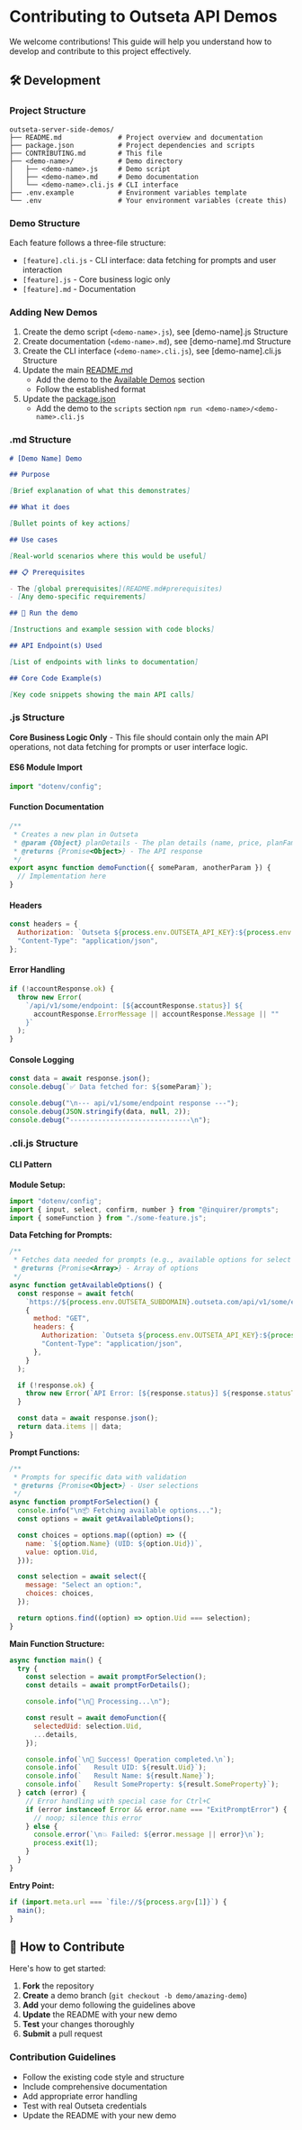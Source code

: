 # Contributing to Outseta API Demos

We welcome contributions! This guide will help you understand how to develop and contribute to this project effectively.

## 🛠️ Development

### Project Structure

```
outseta-server-side-demos/
├── README.md              # Project overview and documentation
├── package.json           # Project dependencies and scripts
├── CONTRIBUTING.md        # This file
├── <demo-name>/           # Demo directory
│   ├── <demo-name>.js     # Demo script
│   ├── <demo-name>.md     # Demo documentation
│   └── <demo-name>.cli.js # CLI interface
├── .env.example           # Environment variables template
└── .env                   # Your environment variables (create this)
```

### Demo Structure

Each feature follows a three-file structure:

- `[feature].cli.js` - CLI interface: data fetching for prompts and user interaction
- `[feature].js` - Core business logic only
- `[feature].md` - Documentation

### Adding New Demos

1. Create the demo script (`<demo-name>.js`), see [demo-name].js Structure
2. Create documentation (`<demo-name>.md`), see [demo-name].md Structure
3. Create the CLI interface (`<demo-name>.cli.js`), see [demo-name].cli.js Structure
4. Update the main [README.md](README.md)
   - Add the demo to the [Available Demos](#-available-demos) section
   - Follow the established format
5. Update the [package.json](package.json)
   - Add the demo to the `scripts` section `npm run <demo-name>/<demo-name>.cli.js`

### <demo-name>.md Structure

```markdown
# [Demo Name] Demo

## Purpose

[Brief explanation of what this demonstrates]

## What it does

[Bullet points of key actions]

## Use cases

[Real-world scenarios where this would be useful]

## 📋 Prerequisites

- The [global prerequisites](README.md#prerequisites)
- [Any demo-specific requirements]

## 🚀 Run the demo

[Instructions and example session with code blocks]

## API Endpoint(s) Used

[List of endpoints with links to documentation]

## Core Code Example(s)

[Key code snippets showing the main API calls]
```

### <demo-name>.js Structure

**Core Business Logic Only** - This file should contain only the main API operations, not data fetching for prompts or user interface logic.

#### ES6 Module Import

```javascript
import "dotenv/config";
```

#### Function Documentation

```javascript
/**
 * Creates a new plan in Outseta
 * @param {Object} planDetails - The plan details (name, price, planFamilyUid, etc.)
 * @returns {Promise<Object>} - The API response
 */
export async function demoFunction({ someParam, anotherParam }) {
  // Implementation here
}
```

#### Headers

```javascript
const headers = {
  Authorization: `Outseta ${process.env.OUTSETA_API_KEY}:${process.env.OUTSETA_API_SECRET}`,
  "Content-Type": "application/json",
};
```

#### Error Handling

```javascript
if (!accountResponse.ok) {
  throw new Error(
    `/api/v1/some/endpoint: [${accountResponse.status}] ${
      accountResponse.ErrorMessage || accountResponse.Message || ""
    }`
  );
}
```

#### Console Logging

```javascript
const data = await response.json();
console.debug(`✅ Data fetched for: ${someParam}`);

console.debug("\n--- api/v1/some/endpoint response ---");
console.debug(JSON.stringify(data, null, 2));
console.debug("------------------------------\n");
```

### <demo-name>.cli.js Structure

#### CLI Pattern

**Module Setup:**

```javascript
import "dotenv/config";
import { input, select, confirm, number } from "@inquirer/prompts";
import { someFunction } from "./some-feature.js";
```

**Data Fetching for Prompts:**

```javascript
/**
 * Fetches data needed for prompts (e.g., available options for select lists)
 * @returns {Promise<Array>} - Array of options
 */
async function getAvailableOptions() {
  const response = await fetch(
    `https://${process.env.OUTSETA_SUBDOMAIN}.outseta.com/api/v1/some/endpoint`,
    {
      method: "GET",
      headers: {
        Authorization: `Outseta ${process.env.OUTSETA_API_KEY}:${process.env.OUTSETA_API_SECRET}`,
        "Content-Type": "application/json",
      },
    }
  );

  if (!response.ok) {
    throw new Error(`API Error: [${response.status}] ${response.statusText}`);
  }

  const data = await response.json();
  return data.items || data;
}
```

**Prompt Functions:**

```javascript
/**
 * Prompts for specific data with validation
 * @returns {Promise<Object>} - User selections
 */
async function promptForSelection() {
  console.info("\n📦 Fetching available options...");
  const options = await getAvailableOptions();

  const choices = options.map((option) => ({
    name: `${option.Name} (UID: ${option.Uid})`,
    value: option.Uid,
  }));

  const selection = await select({
    message: "Select an option:",
    choices: choices,
  });

  return options.find((option) => option.Uid === selection);
}
```

**Main Function Structure:**

```javascript
async function main() {
  try {
    const selection = await promptForSelection();
    const details = await promptForDetails();

    console.info("\n🚀 Processing...\n");

    const result = await demoFunction({
      selectedUid: selection.Uid,
      ...details,
    });

    console.info(`\n🎉 Success! Operation completed.\n`);
    console.info(`   Result UID: ${result.Uid}`);
    console.info(`   Result Name: ${result.Name}`);
    console.info(`   Result SomeProperty: ${result.SomeProperty}`);
  } catch (error) {
    // Error handling with special case for Ctrl+C
    if (error instanceof Error && error.name === "ExitPromptError") {
      // noop; silence this error
    } else {
      console.error(`\n💥 Failed: ${error.message || error}\n`);
      process.exit(1);
    }
  }
}
```

**Entry Point:**

```javascript
if (import.meta.url === `file://${process.argv[1]}`) {
  main();
}
```

## 🤝 How to Contribute

Here's how to get started:

1. **Fork** the repository
2. **Create** a demo branch (`git checkout -b demo/amazing-demo`)
3. **Add** your demo following the guidelines above
4. **Update** the README with your new demo
5. **Test** your changes thoroughly
6. **Submit** a pull request

### Contribution Guidelines

- Follow the existing code style and structure
- Include comprehensive documentation
- Add appropriate error handling
- Test with real Outseta credentials
- Update the README with your new demo
